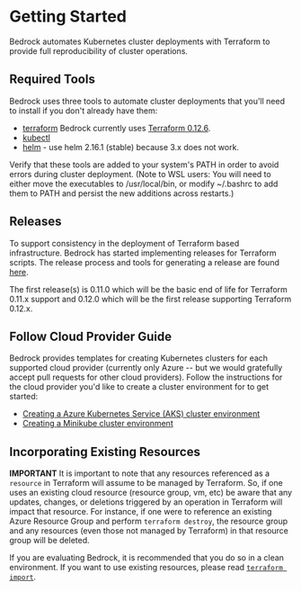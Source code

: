 # Getting Started

Bedrock automates Kubernetes cluster deployments with Terraform to provide full reproducibility of cluster operations.

## Required Tools

Bedrock uses three tools to automate cluster deployments that you'll need to install if you don't already have them:

- [terraform](https://www.terraform.io/intro/getting-started/install.html) Bedrock currently uses [Terraform 0.12.6](https://releases.hashicorp.com/terraform/0.12.6/).
- [kubectl](https://kubernetes.io/docs/tasks/tools/install-kubectl/)
- [helm](https://github.com/helm/helm) - use helm 2.16.1 (stable) because 3.x does not work.

Verify that these tools are added to your system's PATH in order to avoid errors during cluster deployment.  (Note to WSL users: You will need to either move the executables to /usr/local/bin, or modify ~/.bashrc to add them to PATH and persist the new additions across restarts.)

## Releases

To support consistency in the deployment of Terraform based infrastructure.  Bedrock has started implementing releases for Terraform scripts.  The release process and tools for generating a release are found [here](../docs/releases).

The first release(s) is 0.11.0 which will be the basic end of life for Terraform 0.11.x support and 0.12.0 which will be the first release supporting Terraform 0.12.x.

## Follow Cloud Provider Guide

Bedrock provides templates for creating Kubernetes clusters for each supported cloud provider (currently only Azure -- but we would gratefully accept pull requests for other cloud providers).  Follow the instructions for the cloud provider you'd like to create a cluster environment for to get started:

- [Creating a Azure Kubernetes Service (AKS) cluster environment](./azure)
- [Creating a Minikube cluster environment](./minikube)

## Incorporating Existing Resources

**IMPORTANT** It is important to note that any resources referenced as a `resource` in Terraform will assume to be managed by Terraform.  So, if one uses an existing cloud resource (resource group, vm, etc) be aware that any updates, changes, or deletions triggered by an operation in Terraform will impact that resource.  For instance, if one were to reference an existing Azure Resource Group and perform `terraform destroy`, the resource group and any resources (even those not managed by Terraform) in that resource group will be deleted.

If you are evaluating Bedrock, it is recommended that you do so in a clean environment.  If you want to use existing resources, please read [`terraform import`](https://www.terraform.io/docs/import/index.html).
